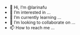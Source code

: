 - 👋 Hi, I’m @larinafu
- 👀 I’m interested in ...
- 🌱 I’m currently learning ...
- 💞️ I’m looking to collaborate on ...
- 📫 How to reach me ...

<!---
larinafu/larinafu is a ✨ special ✨ repository because its `README.md` (this file) appears on your GitHub profile.
You can click the Preview link to take a look at your changes.
--->
